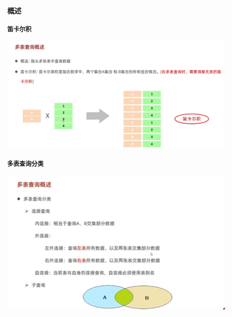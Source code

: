 ### 概述
#### 笛卡尔积
![](./multi-table-imgs/cartesian-product.png)

#### 多表查询分类
![](./multi-table-imgs/types.png)